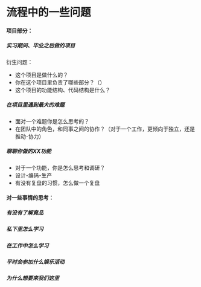 # 流程中的一些问题

#### 项目部分：

##### 实习期间、毕业之后做的项目

衍生问题：

* 这个项目是做什么的？
* 你在这个项目里负责了哪些部分？（）
* 这个项目的功能结构、代码结构是什么？

##### 在项目里遇到最大的难题

* 面对一个难题你是怎么思考的？
* 在团队中的角色，和同事之间的协作？（对于一个工作，更倾向于独立，还是推动-协力）

##### 聊聊你做的XX功能

* 对于一个功能，你是怎么思考和调研？
* 设计-编码-生产
* 有没有复盘的习惯，怎么做一个复盘



#### 对一些事情的思考：

##### 有没有了解竟品



##### 私下里怎么学习



##### 在工作中怎么学习



##### 平时会参加什么娱乐活动



##### 为什么想要来我们这里



